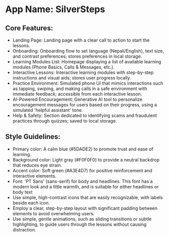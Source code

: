 # **App Name**: SilverSteps

## Core Features:

- Landing Page: Landing page with a clear call to action to start the lessons.
- Onboarding: Onboarding flow to set language (Nepali/English), text size, and contrast preferences; stores preferences in local storage.
- Learning Modules List: Homepage displaying a list of available learning modules (Phone Basics, Calls & Messages, etc.).
- Interactive Lessons: Interactive learning modules with step-by-step instructions and visual aids; stores user progress locally.
- Practice Environment: Simulated phone UI that mimics interactions such as tapping, swiping, and making calls in a safe environment with immediate feedback; accessible from each interactive lesson.
- AI-Powered Encouragement: Generative AI tool to personalize encouragement messages for users based on their progress, using a simulated 'helpful assistant' tone.
- Help & Safety: Section dedicated to identifying scams and fraudulent practices through quizzes; saved to local storage.

## Style Guidelines:

- Primary color: A calm blue (#5DADE2) to promote trust and ease of learning.
- Background color: Light gray (#F0F0F0) to provide a neutral backdrop that reduces eye strain.
- Accent color: Soft green (#A3E4D7) for positive reinforcement and interactive elements.
- Font: 'PT Sans' (sans-serif) for body and headlines. This font has a modern look and a little warmth, and is suitable for either headlines or body text
- Use simple, high-contrast icons that are easily recognizable, with labels beside each icon.
- Employ a clear, step-by-step layout with significant padding between elements to avoid overwhelming users.
- Use simple, gentle animations, such as sliding transitions or subtle highlighting, to guide users through the lessons without causing distraction.
